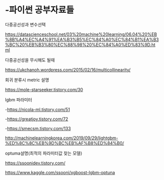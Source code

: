 # -파이썬 공부자료들



다중공선성과 변수선택 

https://datascienceschool.net/03%20machine%20learning/06.04%20%EB%8B%A4%EC%A4%91%EA%B3%B5%EC%84%A0%EC%84%B1%EA%B3%BC%20%EB%B3%80%EC%88%98%20%EC%84%A0%ED%83%9D.html

다중공선성을 무시해도 될때

https://ukchanoh.wordpress.com/2015/02/16/multicollinearity/




회귀 분류시 metric 설명

https://mole-starseeker.tistory.com/30

lgbm 파라미터

-https://nicola-ml.tistory.com/51

-https://greatjoy.tistory.com/72

-https://smecsm.tistory.com/133

http://machinelearningkorea.com/2019/09/29/lightgbm-%ED%8C%8C%EB%9D%BC%EB%AF%B8%ED%84%B0/


optuma설명(최적의 파라미터값 찾는 모델)

https://ssoonidev.tistory.com/

https://www.kaggle.com/ssooni/xgboost-lgbm-optuna
